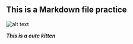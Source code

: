 ## This is a Markdown file practice

![alt text](https://image.freepik.com/free-photo/cute-cat-picture_1122-449.jpg)

***This is a cute kitten***